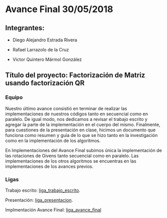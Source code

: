 # Avance Final 30/05/2018

## Integrantes:

* Diego Alejandro Estrada Rivera    

* Rafael Larrazolo de la Cruz       

* Victor Quintero Mármol González   

## Título del proyecto: Factorización de Matriz usando factorización QR

### Equipo

Nuestro último avance consistió en terminar de realizar las implementaciones de nuestros códigos tanto en secuencial como en paralelo. De igual modo, nos dedicamos a revisar el trabajo escrito y agregar la parte de la implementación en el cuerpo del mismo. Finalmente, para cuestiones de la presentación en clase, hicimos un documento que funciona como resumen y guía de lo que se hizo tanto en la investigación como en la implementación de los algoritmos.

En Implementaciones del Avance Final subimos única la implementación de las rotaciones de Givens tanto secuencial como en paralelo. Las implementaciones de los otros algoritmos se encuentras en las implementaciones de los avances previos.

### Ligas

Trabajo escrito: [liga_trabajo_escrito](https://www.dropbox.com/s/d2gkj7jc06d7mzn/trabajo_escrito.pdf?dl=0).

Presentación: [liga_presentacion](https://www.dropbox.com/s/1jyucw5kvq9grp0/presentacion.pdf?dl=0).

Implmentación Avance Final: [liga_avance_final](https://github.com/ITAM-DS/analisis-numerico-computo-cientifico/tree/mno-2018-1/proyecto_final/proyectos/equipos/equipo_03/avance_final/Implementaciones)
